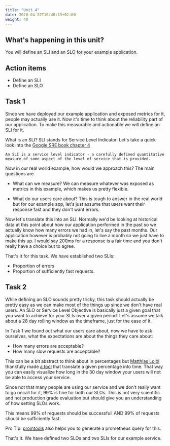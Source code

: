 ```yaml
---
title: "Unit 4"
date: 2020-04-22T16:40:13+02:00
weight: 40
---
```


## What's happening in this unit?
You will define an SLI and an SLO for your example application.


## Action items
* Define an SLI
* Define an SLO

## Task 1

Since we have deployed our example application and exposed metrics for it, people may actually use it.
Now it's time to think about the reliability part of our application.
To make this measurable and actionable we will define an SLI for it.

What is an SLI?
SLI stands for Service Level Indicator. Let's take a quick look into the [Google SRE book chapter 4](https://landing.google.com/sre/sre-book/chapters/service-level-objectives/)
```
An SLI is a service level indicator - a carefully defined quantitative measure of some aspect of the level of service that is provided.
```
Now in our real world example, how would we approach this?
The main questions are
* What can we measure?
We can measure whatever was exposed as metrics in this example, which makes us pretty flexible.

* What do our users care about?
This is tough to answer in the real world but for our example app, let's just assume that users want their response fast and they don't want errors.

Now let's translate this into an SLI.
Normally we'd be looking at historical data at this point about how our application performed in the past so we actually know how many errors we had in, let's say the past months.
Our application however is probably not going to live a month so we just have to make this up.
I would say 200ms for a response is a fair time and you don't really have a choice but to agree.

That's it for this task. We have established two SLIs:
* Proportion of errors
* Proportion of sufficiently fast requests.

## Task 2

While defining an SLO sounds pretty tricky, this task should actually be pretty easy as we can make most of the things up since we don't have real users.
An SLO or Service Level Objective is basically just a given goal that you want to achieve for your SLIs over a given period.
Let's assume we talk about a 28 day rolling window as the timeframe, just for the ease of it.

In Task 1 we found out what our users care about, now we have to ask ourselves, what the expectations are about the things they care about:
* How many errors are acceptable?
* How many slow requests are acceptable?

This can be a bit abstract to think about in percentages but [Matthias Loibl](https://github.com/metalmatze/) thankfully made [a tool](https://promtools.dev/) that translate a given percentage into time.
That way you can easily visualize how long in the 30 day window your users will not be able to access your service.

Since not that many people are using our service and we don't really want to go oncall for it, 99% is fine for both our SLOs.
This is not very scientific and not production grade evaluation but should give you an understanding of how setting SLOs work.

This means 99% of requests should be successfull AND 99% of requests should be sufficiently fast.


Pro Tip: [promtools](https://promtools.dev/) also helps you to generate a prometheus query for this.

That's it.
We have defined two SLOs and two SLIs for our example service.
